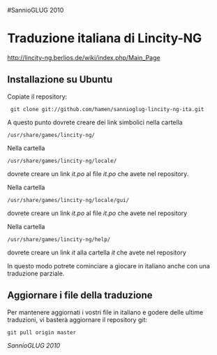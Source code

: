 #SannioGLUG 2010

# Traduzione italiana di Lincity-NG
http://lincity-ng.berlios.de/wiki/index.php/Main_Page

## Installazione su Ubuntu
Copiate il repository: 

     git clone git://github.com/hamen/sannioglug-lincity-ng-ita.git
A questo punto dovrete creare dei link simbolici nella cartella

    /usr/share/games/lincity-ng/

Nella cartella

    /usr/share/games/lincity-ng/locale/
dovrete creare un link _it.po_ al file _it.po_ che avete nel repository.

Nella cartella

    /usr/share/games/lincity-ng/locale/gui/
dovrete creare un link _it.po_ al file _it.po_ che avete nel repository


Nella cartella

    /usr/share/games/lincity-ng/help/
dovrete creare un link _it_ alla cartella _it_ che avete nel repository

In questo modo potrete cominciare a giocare in italiano anche con una traduzione parziale.

## Aggiornare i file della traduzione
Per mantenere aggiornati i vostri file in italiano e godere delle ultime traduzioni, vi basterà aggiornare il repository git:

    git pull origin master

_SannioGLUG 2010_
